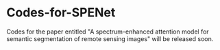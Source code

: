 # Codes-for-SPENet
Codes for the paper entitled "A spectrum-enhanced attention model for semantic segmentation of remote sensing images" will be released soon.
